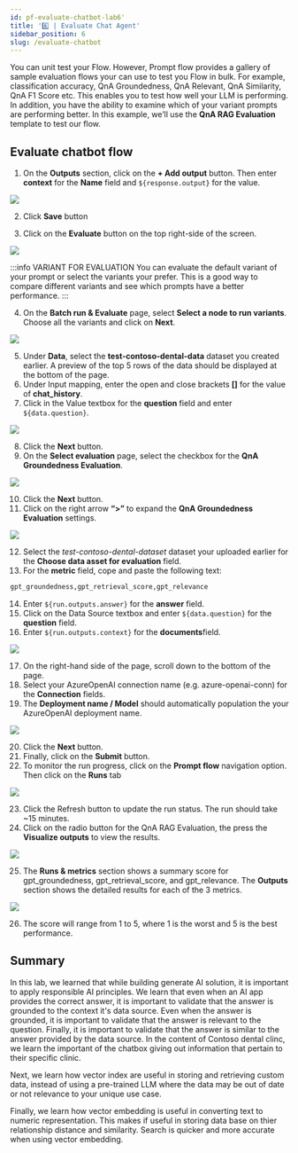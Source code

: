 ```yaml
---
id: pf-evaluate-chatbot-lab6'
title: '6️⃣ | Evaluate Chat Agent'
sidebar_position: 6
slug: /evaluate-chatbot
---
```


You can unit test your Flow.  However, Prompt flow provides a gallery of sample evaluation flows your can use to test you Flow in bulk.  For example, classification accuracy, QnA Groundedness, QnA Relevant, QnA Similarity, QnA F1 Score etc.  This enables you to test how well your LLM is performing.  In addition, you have the ability to examine which of your variant prompts are performing better.   In this example, we’ll use the **QnA RAG Evaluation** template to test our flow.


## Evaluate chatbot flow

1. On the **Outputs** section, click on the **+ Add output** button.  Then enter **context** for the **Name** field and `${response.output}` for the value.

![](/img/tutorial/00-output-eval-content.png)

2. Click **Save** button

3. Click on the **Evaluate** button on the top right-side of the screen.

![](/img/tutorial/evaluate.png)

:::info VARIANT FOR EVALUATION
You can evaluate the default variant of your prompt or select the variants your prefer.  This is a good way to compare different variants and see which prompts have a better performance.
:::

4.	On the **Batch run & Evaluate** page, select **Select a node to run variants**.  Choose all the variants and click on **Next**. 

![](/img/tutorial/variant-eval-select.png)


5.	Under **Data**, select the **test-contoso-dental-data** dataset you created earlier.  A preview of the top 5 rows of the data should be displayed at the bottom of the page.
6.	Under Input mapping, enter the open and close brackets **[]** for the value of **chat_history**.
7.	Click in the Value textbox for the **question** field and enter `${data.question}`.

![](/img/tutorial/evaluate-input-flow.png)
 
8.	Click the **Next** button.
9.	On the **Select evaluation** page, select the checkbox for the **QnA Groundedness Evaluation**.

![](/img/tutorial/evaluation-gallery.png)
 
10.	Click the **Next** button.
11.	Click on the right arrow **“>”** to expand the **QnA Groundedness Evaluation** settings.

![](/img/tutorial/evaluate-qna-fields.png)
 
12.	Select the *test-contoso-dental-dataset* dataset your uploaded earlier for the **Choose data asset for evaluation** field.
13.	For the **metric** field, cope and paste the following text:
```bash
gpt_groundedness,gpt_retrieval_score,gpt_relevance  
```
14. Enter `${run.outputs.answer}` for the **answer** field.
15. Click on the Data Source textbox and enter `${data.question}` for the **question** field. 
16.	Enter `${run.outputs.context}` for the **documents**field.

![](/img/tutorial/pf-rag-eval-input.png)

17.	On the right-hand side of the page, scroll down to the bottom of the page.
18.	Select your AzureOpenAI connection name (e.g. azure-openai-conn) for the **Connection** fields.
19.	The **Deployment name / Model** should automatically population the your AzureOpenAI deployment name.
 
 ![](/img/tutorial/evaluate-connection.png)

20.	Click the **Next** button. 
21.	Finally, click on the **Submit** button.
22.	To monitor the run progress, click on the **Prompt flow** navigation option.  Then click on the **Runs** tab


![](/img/tutorial/start-evaluate.png)
 
23.	Click the Refresh button to update the run status. The run should take ~15 minutes.
24.	Click on the radio button for the QnA RAG Evaluation, the press the **Visualize outputs** to view the results.

![](/img/tutorial/pf-visualize-output.png)

25.	The **Runs & metrics** section shows a summary score for gpt_groundedness, gpt_retrieval_score, and gpt_relevance.  The **Outputs** section shows the detailed results for each of the 3 metrics.

 ![](/img/tutorial/evaluate-results.png)

26.	The score will range from 1 to 5, where 1 is the worst and 5 is the best performance.

## Summary

In this lab, we learned that while building generate AI solution, it is important to apply responsible AI principles. We learn that even when an AI app provides the correct answer, it is important to validate that the answer is grounded to the context it's data source.  Even when the answer is grounded, it is important to validate that the answer is relevant to the question.  Finally, it is important to validate that the answer is similar to the answer provided by the data source.  In the content of Contoso dental clinc, we learn the important of the chatbox giving out information that pertain to their specific clinic.

Next, we learn how vector index are useful in storing and retrieving custom data, instead of using a pre-trained LLM where the data may be out of date or not relevance to your unique use case.  

Finally, we learn how vector embedding is useful in converting text to numeric representation. This makes if useful in storing data base on thier relationship distance and similarity.  Search is quicker and more accurate when using vector embedding.  